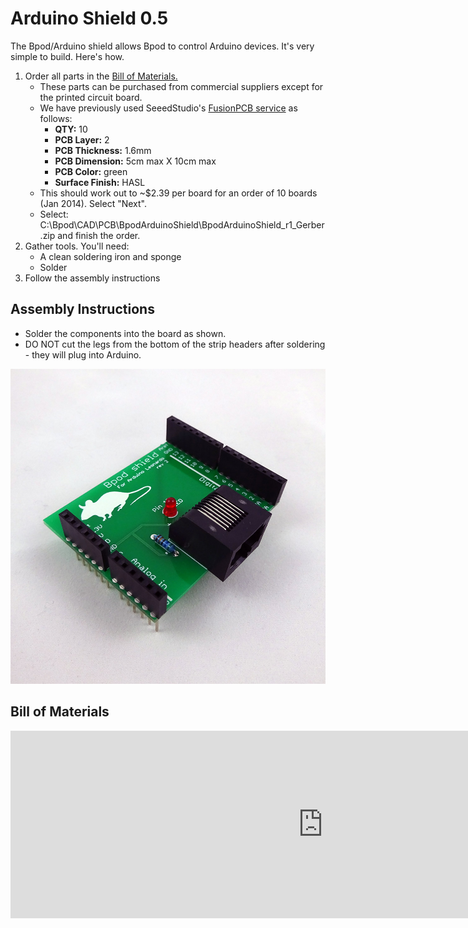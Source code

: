 # Arduino Shield 0.5

The Bpod/Arduino shield allows Bpod to control Arduino devices. It's very simple to build. Here's how.

1. Order all parts in the [Bill of Materials.](#bill-of-materials)
    - These parts can be purchased from commercial suppliers except for the printed circuit board.
    - We have previously used SeeedStudio's [FusionPCB service](http://www.google.com/url?q=http%3A%2F%2Fwww.seeedstudio.com%2Fservice%2Findex.php%3Fr%3Dsite%2FpcbService&sa=D&sntz=1&usg=AOvVaw0rlz-RzKAXgAXaBkL6c5KN) as follows:
        - **QTY:** 10
        - **PCB Layer:** 2
        - **PCB Thickness:** 1.6mm
        - **PCB Dimension:** 5cm max X 10cm max
        - **PCB Color:** green
        - **Surface Finish:** HASL
    - This should work out to ~$2.39 per board for an order of 10 boards (Jan 2014). Select "Next".
    - Select: C:\\Bpod\\CAD\\PCB\\BpodArduinoShield\\BpodArduinoShield\_r1\_Gerber.zip and finish the order.
2. Gather tools. You'll need:
    - A clean soldering iron and sponge
    - Solder
3. Follow the assembly instructions

## Assembly Instructions
- Solder the components into the board as shown. 
- DO NOT cut the legs from the bottom of the strip headers after soldering - they will plug into Arduino.

![Alt text](../images/arduino-shield-assembly.png)

## Bill of Materials
<iframe width=1000 height=300 jsname="L5Fo6c" jscontroller="usmiIb" jsaction="rcuQ6b:WYd;" class="YMEQtf L6cTce-purZT L6cTce-pSzOP KfXz0b" sandbox="allow-scripts allow-popups allow-forms allow-same-origin allow-popups-to-escape-sandbox allow-downloads allow-modals" frameborder="0" aria-label="Spreadsheet, Bpod Arduino Shield r1 BOM" allowfullscreen="" src="https://docs.google.com/spreadsheets/d/0Ar9i-aWhPeIIdFlKNGx3YTVDSEZyZW1XYUxFTy1yeXc/htmlembed?authuser=0"></iframe>